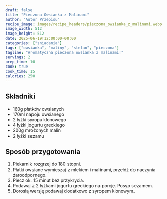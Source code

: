 ```yaml
---
draft: false
title: "Pieczona Owsianka z Malinami"
author: "Autor Przepisu"
recipe_image: images/recipe_headers/pieczona_owsianka_z_malinami.webp
image_width: 512
image_height: 512
date: 2025-06-19T12:00:00-00:00
categories: ["sniadania"]
tags: ["owsianka", "maliny", "stefan", "pieczona"]
tagline: "Aromatyczna pieczona owsianka z malinami!"
servings: 2
prep_time: 10
cook: true
cook_time: 15
calories: 250
---
```


## Składniki
- 160g płatków owsianych
- 170ml napoju owsianego
- 2 łyżki syropu klonowego
- 4 łyżki jogurtu greckiego
- 200g mrożonych malin
- 2 łyżki sezamu

## Sposób przygotowania
1. Piekarnik rozgrzej do 180 stopni.
2. Płatki owsiane wymieszaj z mlekiem i malinami, przełóż do naczynia żaroodpornego.
3. Piecz ok. 15 minut bez przykrycia.
4. Podawaj z 2 łyżkami jogurtu greckiego na porcję. Posyp sezamem.
5. Dorosłą wersję podawaj dodatkowo z syropem klonowym.
